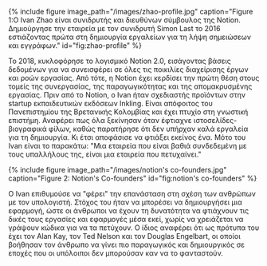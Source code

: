 {% include figure image_path="/images/zhao-profile.jpg" caption="Figure 1:Ο Ivan Zhao είναι συνιδρυτής και διευθύνων σύμβουλος της Notion. Δημιούργησε την εταιρεία με τον συνιδρυτή Simon Last το 2016 εστιάζοντας πρώτα στη δημιουργία εργαλείων για τη λήψη σημειώσεων και εγγράφων." id="fig:zhao-profile" %} 

Το 2018, κυκλοφόρησε το λογισμικό Notion 2.0, εισάγοντας βάσεις δεδομένων για να συνεισφέρει σε όλες τις ποικιλίες διαχείρισης έργων και ροών εργασίας. Από τότε, η Notion έχει κερδίσει την πρώτη θέση στους τομείς της συνεργασίας, της παραγωγικότητας και της απομακρυσμένης εργασίας. Πριν από το Notion, ο Ivan ήταν σχεδιαστής προϊόντων στην startup εκπαιδευτικών εκδόσεων Inkling. Είναι απόφοιτος του Πανεπιστημίου της Βρετανικής Κολομβίας και έχει πτυχίο στη γνωστική επιστήμη. Αναφέρει πως όλα ξεκίνησαν όταν έφτιαχνε ιστοσελίδες-βιογραφικά φίλων, καθώς παρατήρησε ότι δεν υπήρχαν καλά εργαλεία για τη δημιουργία. Κι έτσι αποφάσισε να φτιάξει εκείνος ένα. Μότο του Ivan είναι το παρακάτω: "Μια εταιρεία που είναι βαθιά συνδεδεμένη με τους υπαλλήλους της, είναι μια εταιρεία που πετυχαίνει."

{% include figure image_path="/images/notion's co-founders.jpg" caption="Figure 2: Notion's Co-founders" id="fig:notion's co-founders" %}

Ο Ivan επιθυμούσε να "φέρει" την επανάσταση στη σχέση των ανθρώπων με τον υπολογιστή. Στόχος του ήταν να μπορέσει να δημιουργήσει μια εφαρμογή, ώστε οι άνθρωποι να έχουν τη δυνατότητα να φτιάχνουν τις δικές τους εργασίες και εφαρμογές μέσα εκεί, χωρίς να χρειάζεται να γράψουν κώδικα για να τα πετύχουν. Ο ίδιος αναφέρει ότι ως πρότυπα του έχει τον Alan Kay, τον Ted Nelson και τον Douglas Engelbart, οι οποίοι βοήθησαν τον άνθρωπο να γίνει πιο παραγωγικός και δημιουργικός σε εποχές που οι υπόλοιποι δεν μπορούσαν καν να το φανταστούν. 
